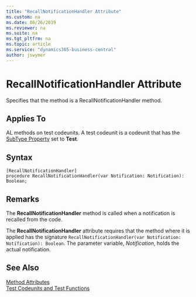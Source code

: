 ```yaml
---
title: "RecallNotificationHandler Attribute"
ms.custom: na
ms.date: 08/26/2019
ms.reviewer: na
ms.suite: na
ms.tgt_pltfrm: na
ms.topic: article
ms.service: "dynamics365-business-central"
author: jswymer
---
```


# RecallNotificationHandler Attribute

Specifies that the method is a RecallNotificationHandler method.

## Applies To  
AL methods on test codeunits. A test codeunit is a codeunit that has the [SubType Property](../properties/devenv-subtype-property.md) set to **Test**. 

## Syntax  
  
```  
[RecallNotificationHandler]
procedure RecallNotificationHandler(var Notification: Notification): Boolean;
```    

## Remarks

The **RecallNotificationHandler** method is called when a notification is recalled from the code.

The **RecallNotificationHandler** attribute requires that the method where it is applied has the signature `RecallNotificationHandler(var Notification: Notification): Boolean`. The parameter variable, *Notification*, holds the actual notification.

## See Also  
[Method Attributes](devenv-method-attributes.md)  
[Test Codeunits and Test Functions](../devenv-test-codeunits-and-test-methods.md)